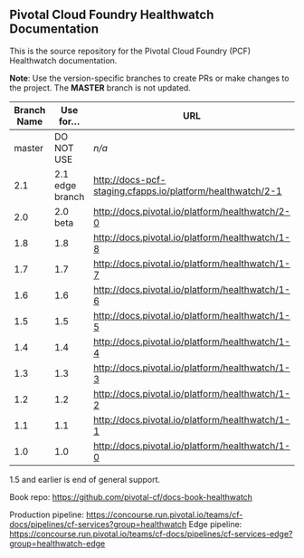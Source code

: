## Pivotal Cloud Foundry Healthwatch Documentation

This is the source repository for the Pivotal Cloud Foundry (PCF) Healthwatch documentation.

**Note**: Use the version-specific branches to create PRs or make changes to the project. The **MASTER** branch is not updated.

| Branch Name| Use for… | URL |
|------------| ---------|-----|
| master     | DO NOT USE | _n/a_ |
| 2.1        | 2.1 edge branch | http://docs-pcf-staging.cfapps.io/platform/healthwatch/2-1 |
| 2.0        | 2.0 beta | http://docs.pivotal.io/platform/healthwatch/2-0  |
| 1.8        | 1.8 | http://docs.pivotal.io/platform/healthwatch/1-8  |
| 1.7        | 1.7 | http://docs.pivotal.io/platform/healthwatch/1-7  |
| 1.6        | 1.6 | http://docs.pivotal.io/platform/healthwatch/1-6  |
| 1.5        | 1.5 | http://docs.pivotal.io/platform/healthwatch/1-5  |
| 1.4        | 1.4 | http://docs.pivotal.io/platform/healthwatch/1-4  |
| 1.3        | 1.3 | http://docs.pivotal.io/platform/healthwatch/1-3  |
| 1.2        | 1.2 | http://docs.pivotal.io/platform/healthwatch/1-2  |
| 1.1        | 1.1 | http://docs.pivotal.io/platform/healthwatch/1-1  |
| 1.0        | 1.0 | http://docs.pivotal.io/platform/healthwatch/1-0  |

1.5 and earlier is end of general support. 

Book repo: https://github.com/pivotal-cf/docs-book-healthwatch

Production pipeline: https://concourse.run.pivotal.io/teams/cf-docs/pipelines/cf-services?group=healthwatch
Edge pipeline: https://concourse.run.pivotal.io/teams/cf-docs/pipelines/cf-services-edge?group=healthwatch-edge
